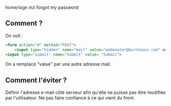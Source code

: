 home/sign in/i forgot my password

## Comment ?

On voit :
```html
<form action="#" method="POST">
	<input type="hidden" name="mail" value="webmaster@borntosec.com" maxlength="15">
<input type="submit" name="Submit" value= "Submit">
```

On a remplacé "value" par une autre adresse mail.

## Comment l'éviter ?

Définir l'adresse e-mail côté serveur afin qu'elle ne puisse pas être modifiée par l'utilisateur.
Ne pas faire confiance à ce qui vient du front. 


